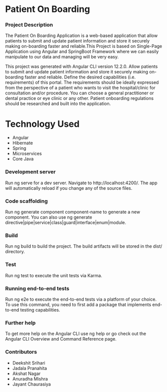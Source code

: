 <h1>Patient On Boarding</h1>
<h3>Project Description</h3>
<p>
  The Patient On Boarding Application is a web-based application that allow patients to submit and update patient information and store it securely making on-boarding faster and reliable.This Project is based on Single-Page Application using Angular and SpringBoot Framework where we can easily manipulate to our data and managing will be very easy.
</p>

<p>This project was generated with Angular CLI version 12.2.0. Allow patients to submit and update patient information and store it securely making on- boarding faster and reliable. Define the desired capabilities (i.e. requirements) of this portal. The requirements should be ideally expressed from the perspective of a patient who wants to visit the hospital/clinic for consultation and/or procedure. You can choose a general practitioner or dental practice or eye clinic or any other. Patient onboarding regulations should be researched and built into the application.</p>

 <h1>Technology Used</h1>
<ul>
  <li> Angular  </li>
  <li> Hibernate </li>
  <li> Spring  </li>
  <li> Microservices  </li>
  <li> Core Java </li>
   
</ul>

<h3> Development server</h3>
<p>Run ng serve for a dev server. Navigate to http://localhost:4200/. The app will automatically reload if you change any of the source files.</p>

<h3>Code scaffolding</h3>
<p>Run ng generate component component-name to generate a new component. You can also use ng generate directive|pipe|service|class|guard|interface|enum|module.</p>


<h3>Build</h3>
<p>Run ng build to build the project. The build artifacts will be stored in the dist/ directory.</p>

<h3>Test</h3>
<p>Run ng test to execute the unit tests via Karma.</p>


<h3>Running end-to-end tests</h3>
<p>Run ng e2e to execute the end-to-end tests via a platform of your choice. To use this command, you need to first add a package that implements end-to-end testing capabilities.</p>

 <h3>Further help</h3>
<p>To get more help on the Angular CLI use ng help or go check out the Angular CLI Overview and Command Reference page.</p>


<h3>Contributors</h3>
<ul>
  <li>Deekshit Srihari</li>
  
  <li>Jadala Pranahita</li>
  
  <li>Akshat Nagar</li>
  
  <li>Anuradha Mishra</li>
  
  <li>Jayant Chaurasiya</li>
  </ul>
